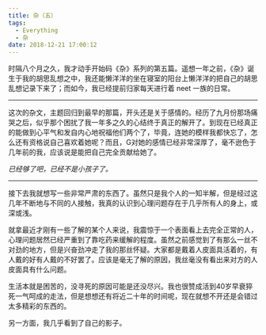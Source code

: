 ```yaml
---
title: 杂（五）
tags:
  - Everything
  - 杂
date: 2018-12-21 17:00:12
---
```


时隔八个月之久，我才动手开始码《杂》系列的第五篇。遥想一年之前，《杂》诞生于我的胡思乱想之中，我还能懒洋洋的坐在寝室的阳台上懒洋洋的把自己的胡思乱想记录下来了；而如今，我已经提前归家每天进行着 neet 一族的日常。

---

这次的杂文，主题回归到最早的那篇，开头还是关于感情的。经历了九月份那场痛哭之后，似乎那个困扰了我一年多之久的心结终于真正的解开了。到现在已经真正的能做到心平气和发自内心地祝福他们两个了，毕竟，连她的模样我都快忘了，怎么还有资格说自己喜欢着她呢？而且，G对她的感情已经非常深厚了，毫不逊色于几年前的我，应该说是能把自己完全贡献给她了。

*已经够了吧，已经不是小孩子了。*

---

接下去我就想写一些非常严肃的东西了。虽然只是我个人的一知半解，但是经过这几年不断地与不同的人接触，我真的认识到心理问题存在于几乎所有人的身上，或深或浅。

就拿最近才刚有一些了解的某个人来说，我震惊于一个表面看上去完全正常的人，心理问题居然已经严重到了靠吃药来缓解的程度。虽然之前感觉到了有那么一丝不对劲的地方，但是兴奋劲冲走了我的那丝怀疑。大家都是戴着人皮面具活着的，有人戴的好有人戴的不好罢了。应该是毫无了解的原因，我丝毫没有看出来对方的人皮面具有什么问题。

生活本就是困苦的，没寻死的原因可能是还没尽兴。我也很赞成活到40岁早衰猝死一气呵成的走法，但是想想还有将近二十年的时间呢，现在就想不开还是会错过太多精彩的东西的。

另一方面，我几乎看到了自己的影子。

